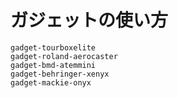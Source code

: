 # ガジェットの使い方

```{toctree}
gadget-tourboxelite
gadget-roland-aerocaster
gadget-bmd-atemmini
gadget-behringer-xenyx
gadget-mackie-onyx
```
